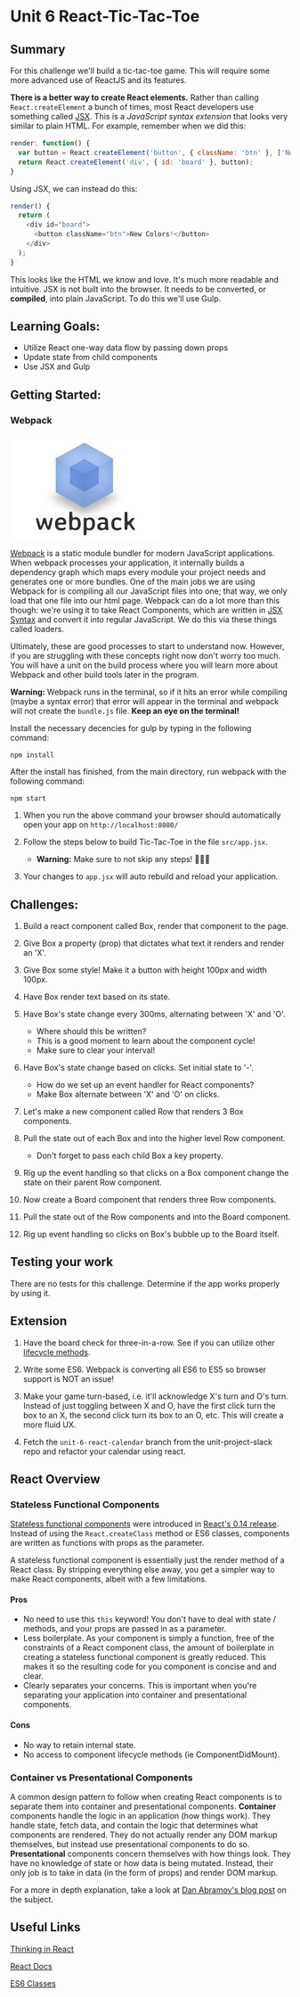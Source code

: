 # Unit 6 React-Tic-Tac-Toe

## Summary
For this challenge we'll build a tic-tac-toe game. This will require some more advanced use of ReactJS and its features.

**There is a better way to create React elements.** Rather than calling `React.createElement` a bunch of times, most React developers use something called [JSX](https://facebook.github.io/react/docs/jsx-in-depth.html). This is a *JavaScript syntax extension* that looks very similar to plain HTML. For example, remember when we did this:
```javascript
render: function() {
  var button = React.createElement('button', { className: 'btn' }, ['New ', 'Colors!']);
  return React.createElement('div', { id: 'board' }, button);
}
```
Using JSX, we can instead do this:
```javascript
render() {
  return (
    <div id="board">
      <button className="btn">New Colors!</button>
    </div>
  );
}
```
This looks like the HTML we know and love. It's much more readable and intuitive. JSX is not built into the browser. It needs to be converted, or **compiled**, into plain JavaScript. To do this we'll use Gulp.

## Learning Goals:
- Utilize React one-way data flow by passing down props
- Update state from child components
- Use JSX and Gulp

## Getting Started:


### Webpack
![webpack](webpack.jpeg)

[Webpack](https://webpack.js.org/) is a static module bundler for modern JavaScript applications. When webpack processes your application, it internally builds a dependency graph which maps every module your project needs and generates one or more bundles. One of the main jobs we are using Webpack for is compiling all our JavaScript files into one; that way, we only load that one file into our html page. Webpack can do a lot more than this though: we're using it to take React Components, which are written in [JSX Syntax](https://facebook.github.io/jsx/) and convert it into regular JavaScript. We do this via these things called loaders.

Ultimately, these are good processes to start to understand now. However, if you are struggling with these concepts right now don't worry too much. You will have a unit on the build process where you will learn more about Webpack and other build tools later in the program.

__Warning:__
  Webpack runs in the terminal, so if it hits an error while compiling (maybe a syntax error) that error will appear in the terminal and webpack will not create the `bundle.js` file. **Keep an eye on the terminal!**

Install the necessary decencies for gulp by typing in the following command:
````
npm install
````
After the install has finished, from the main directory, run webpack with the following command:
```
npm start
```
1. When you run the above command your browser should automatically open your app on `http://localhost:8080/`

2. Follow the steps below to build Tic-Tac-Toe in the file `src/app.jsx`.
    - __Warning:__ Make sure to not skip any steps! 🤨🤨🤨

3. Your changes to `app.jsx` will auto rebuild and reload your application.

## Challenges:

1. Build a react component called Box, render that component to the page.

2. Give Box a property (prop) that dictates what text it renders and render an 'X'.

3. Give Box some style! Make it a button with height 100px and width 100px.

4. Have Box render text based on its state.

5. Have Box's state change every 300ms, alternating between 'X' and 'O'.
    - Where should this be written?
    - This is a good moment to learn about the component cycle!
    - Make sure to clear your interval!

6. Have Box's state change based on clicks. Set initial state to '-'.
    - How do we set up an event handler for React components?
    - Make Box alternate between 'X' and 'O' on clicks.

7. Let's make a new component called Row that renders 3 Box components.

8. Pull the state out of each Box and into the higher level Row component.
    - Don't forget to pass each child Box a key property.

9. Rig up the event handling so that clicks on a Box component change the
  state on their parent Row component.

10. Now create a Board component that renders three Row components.

11. Pull the state out of the Row components and into the Board component.

12. Rig up event handling so clicks on Box's bubble up to the Board itself.


## Testing your work
There are no tests for this challenge. Determine if the app works properly by using it.

## Extension
1. Have the board check for three-in-a-row. See if you can utilize other [lifecycle methods](https://reactjs.org/docs/state-and-lifecycle.html#adding-lifecycle-methods-to-a-class).

2. Write some ES6. Webpack is converting all ES6 to ES5 so browser support is NOT an issue!

3.  Make your game turn-based, i.e. it'll acknowledge X's turn and O's turn. Instead of just toggling between X and O, have the first click turn the box to an X, the second click turn its box to an O, etc. This will create a more fluid UX.

4. Fetch the `unit-6-react-calendar` branch from the unit-project-slack repo and refactor your calendar using react.

## React Overview

### Stateless Functional Components
[Stateless functional components](https://facebook.github.io/react/docs/reusable-components.html#stateless-functions) were introduced in  [React's 0.14 release](https://facebook.github.io/react/blog/2015/10/07/react-v0.14.html). 
Instead of using the `React.createClass` method or ES6 classes, components are written as functions with props as the parameter. 

A stateless functional component is essentially just the render method of a React class. 
By stripping everything else away, you get a simpler way to make React components, albeit with a few limitations.

#### Pros

* No need to use this `this` keyword! You don't have to deal with state / methods, and your props are passed in as a parameter.
* Less boilerplate. As your component is simply a function, free of the constraints of a React component class, the amount of boilerplate in creating a stateless functional component is greatly reduced.
This makes it so the resulting code for you component is concise and and clear.
* Clearly separates your concerns. This is important when you're separating your application into container and presentational components.

#### Cons
* No way to retain internal state.
* No access to component lifecycle methods (ie ComponentDidMount).

### Container vs Presentational Components

A common design pattern to follow when creating React components is to separate them into container and presentational components.
**Container** components handle the logic in an application (how things work). They handle state, fetch data, and contain the logic that determines what components are rendered.
They do not actually render any DOM markup themselves, but instead use presentational components to do so.
**Presentational** components concern themselves with how things look. They have no knowledge of state or how data is being mutated.
Instead, their only job is to take in data (in the form of props) and render DOM markup. 

For a more in depth explanation, take a look at [Dan Abramov's blog post](https://medium.com/@dan_abramov/smart-and-dumb-components-7ca2f9a7c7d0) on the subject. 

## Useful Links
[Thinking in React](https://reactjs.org/docs/thinking-in-react.html)

[React Docs](https://facebook.github.io/react/docs/component-api.html)

[ES6
Classes](https://facebook.github.io/react/docs/reusable-components.html#es6-classes)
